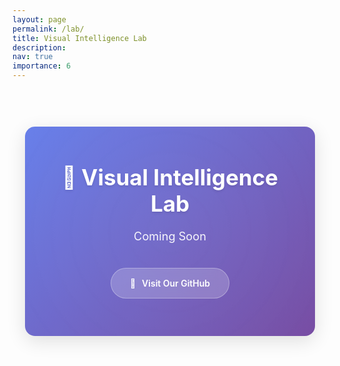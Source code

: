```yaml
---
layout: page
permalink: /lab/
title: Visual Intelligence Lab
description:
nav: true
importance: 6
---
```


<style>
  .lab-container {
    max-width: 1000px;
    margin: 0 auto;
    padding: 20px;
    text-align: center;
  }
  
  .coming-soon-hero {
    background: linear-gradient(135deg, #667eea 0%, #764ba2 100%);
    color: white;
    padding: 60px 40px;
    border-radius: 16px;
    margin: 40px 0;
    position: relative;
    overflow: hidden;
    box-shadow: 0 8px 30px rgba(0,0,0,0.12);
  }
  
  .coming-soon-hero::before {
    content: '';
    position: absolute;
    top: -50%;
    left: -50%;
    width: 200%;
    height: 200%;
    background: radial-gradient(circle, rgba(255,255,255,0.1) 0%, transparent 70%);
    animation: pulse 4s ease-in-out infinite;
  }
  
  @keyframes pulse {
    0%, 100% { transform: scale(1); opacity: 0.5; }
    50% { transform: scale(1.1); opacity: 0.8; }
  }
  
  .hero-content {
    position: relative;
    z-index: 2;
  }
  
  .lab-title {
    font-size: 2.5em;
    font-weight: 700;
    margin: 0 0 20px 0;
    text-shadow: 0 2px 4px rgba(0,0,0,0.1);
  }
  
  .coming-soon-text {
    font-size: 1.3em;
    margin: 0 0 30px 0;
    opacity: 0.95;
  }
  
  .subtitle {
    font-size: 1.1em;
    opacity: 0.9;
    margin-bottom: 40px;
    line-height: 1.6;
  }
  
  .github-link {
    background: rgba(255,255,255,0.2);
    color: white;
    padding: 15px 30px;
    border-radius: 30px;
    text-decoration: none;
    font-weight: 600;
    display: inline-flex;
    align-items: center;
    gap: 10px;
    transition: all 0.3s ease;
    backdrop-filter: blur(10px);
    border: 1px solid rgba(255,255,255,0.3);
  }
  
  .github-link:hover {
    background: rgba(255,255,255,0.3);
    transform: translateY(-2px);
    box-shadow: 0 5px 20px rgba(0,0,0,0.2);
    color: white;
    text-decoration: none;
  }
  
  @media (max-width: 768px) {
    .lab-container {
      padding: 15px;
    }
    
    .coming-soon-hero {
      padding: 40px 25px;
    }
    
    .lab-title {
      font-size: 2em;
    }
    
    .coming-soon-text {
      font-size: 1.1em;
    }
  }
</style>

<div class="lab-container">
  
  <div class="coming-soon-hero">
    <div class="hero-content">
      <h1 class="lab-title">🔬 Visual Intelligence Lab</h1>
      <p class="coming-soon-text">Coming Soon</p>
      <p class="subtitle">
      </p>
      <a href="https://github.com/VILab-Drexel" target="_blank" class="github-link">
        <span>🔗</span>
        Visit Our GitHub
      </a>
    </div>
  </div>

</div>